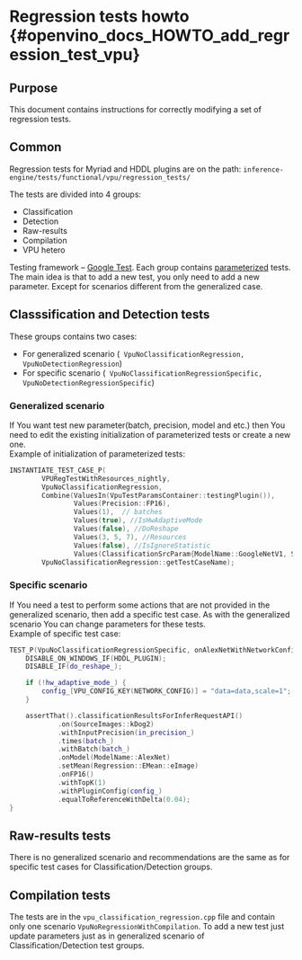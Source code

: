 # Regression tests howto {#openvino_docs_HOWTO_add_regression_test_vpu}

## Purpose

This document contains instructions for correctly modifying a set of regression tests.

## Common

Regression tests for Myriad and HDDL plugins are on the path:
`inference-engine/tests/functional/vpu/regression_tests/`

The tests are divided into 4 groups:
* Classification
* Detection
* Raw-results
* Compilation
* VPU hetero

Testing  framework – [Google Test](https://github.com/google/googletest/).
Each group contains [parameterized](https://github.com/google/googletest/blob/master/googletest/docs/advanced.md) tests. The main idea is that to add a new test, you only need to add a new parameter. Except for scenarios different from the generalized case.

## Classsification and Detection tests

These groups contains two cases:

* For generalized scenario (` VpuNoClassificationRegression, VpuNoDetectionRegression`)
* For specific scenario (` VpuNoClassificationRegressionSpecific, VpuNoDetectionRegressionSpecific`)

### Generalized scenario

If You want test new parameter(batch, precision, model and etc.) then You need to edit the existing initialization of parameterized tests or create a new one.  
Example of initialization of parameterized tests:

``` c++
INSTANTIATE_TEST_CASE_P(
        VPURegTestWithResources_nightly,
        VpuNoClassificationRegression,
        Combine(ValuesIn(VpuTestParamsContainer::testingPlugin()),
                Values(Precision::FP16),
                Values(1),  // batches
                Values(true), //IsHwAdaptiveMode
                Values(false), //DoReshape
                Values(3, 5, 7), //Resources
                Values(false), //IsIgnoreStatistic
                Values(ClassificationSrcParam{ModelName::GoogleNetV1, SourceImages::kCat3, 0.01, Regression::EMean::eValues})),
        VpuNoClassificationRegression::getTestCaseName);
```

### Specific scenario

If You need a test to perform some actions that are not provided in the generalized scenario, then add a specific test case. As with the generalized scenario You can change parameters for these tests.  
Example of specific test case:

``` c++
TEST_P(VpuNoClassificationRegressionSpecific, onAlexNetWithNetworkConfig) {
    DISABLE_ON_WINDOWS_IF(HDDL_PLUGIN);
    DISABLE_IF(do_reshape_);

    if (!hw_adaptive_mode_) {
        config_[VPU_CONFIG_KEY(NETWORK_CONFIG)] = "data=data,scale=1";
    }

    assertThat().classificationResultsForInferRequestAPI()
            .on(SourceImages::kDog2)
            .withInputPrecision(in_precision_)
            .times(batch_)
            .withBatch(batch_)
            .onModel(ModelName::AlexNet)
            .setMean(Regression::EMean::eImage)
            .onFP16()
            .withTopK(1)
            .withPluginConfig(config_)
            .equalToReferenceWithDelta(0.04);
}
```

## Raw-results tests

There is no generalized scenario and recommendations are the same as for specific test cases for Classification/Detection groups.

## Compilation tests

The tests are in the `vpu_classification_regression.cpp` file and contain only one scenario ` VpuNoRegressionWithCompilation `. To add a new test just update parameters just as in generalized scenario of Classification/Detection test groups.
